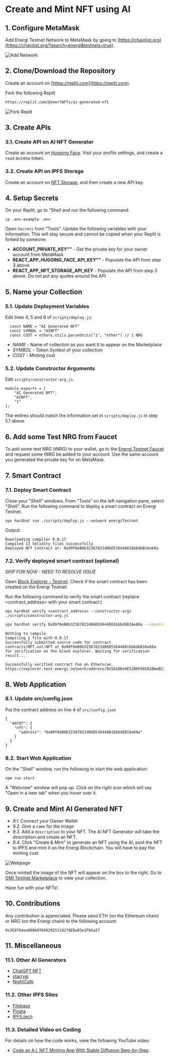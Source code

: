 # Create and Mint NFT using AI


## 1. Configure MetaMask

Add Energi Testnet Network to MetaMask by going to [https://chainlist.org](https://chainlist.org/?search=energi&testnets=true).

![Add Network](src/assets/img/chainlist-add-network.png)


## 2. Clone/Download the Repository

Create an account on [https://replit.com](https://replit.com).

Fork the following Replit

```bash
https://replit.com/@smartNFTs/ai-generated-nft
```

![Fork Replit](src/assets/img/replit-fork.png)


## 3. Create APIs

### 3.1. Create API on AI NFT Generator

Create an account on [Hugging Face](https://huggingface.co/). Visit your profile settings, and create a `read` access token.

### 3.2. Create API on IPFS Storage

Create an account on [NFT.Storage](https://nft.storage/), and then create a new API key.


## 4. Setup Secrets

On your Replit, go to "Shell and run the following command:

```
cp .env.example .env
```

Open `Secrets` from "Tools". Update the following variables with your information. This will stay secure and cannot be copied when your Replit is forked by someone.

- **ACCOUNT_PRIVATE_KEY""** - Get the private key for your owner account from MetaMask
- **REACT_APP_HUGGING_FACE_API_KEY""** - Populate the API from step 3 above
- **REACT_APP_NFT_STORAGE_API_KEY** - Populate the API from step 3 above. Do not put any quotes around the API


## 5. Name your Collection

### 5.1. Update Deployment Variables

Edit lines 4, 5 and 6 of `scripts/deploy.js`:

```
  const NAME = "AI Generated NFT"
  const SYMBOL = "AINFT"
  const COST = ethers.utils.parseUnits("1", "ether") // 1 NRG
```

- *NAME* - Name of collection as you want it to appear on the Marketplace
- *SYMBOL* - Token Symbol of your collection
- *COST* - Minting cost


### 5.2. Update Constructor Arguments

Edit `scripts/constructor-arg.js`. 

```
module.exports = [
    "AI Generated NFT", 
    "AINFT", 
    "1"
];
```

The entires should match the information set in `scripts/deploy.js` in step 5.1 above.


## 6. Add some Test NRG from Faucet

To add some test NRG (tNRG) to your wallet, go to the [Energi Testnet Faucet](https://faucet.energi.network/) and request some tNRG be added to your account. Use the same account you generated the private key for on MetaMask.


## 7. Smart Contract

### 7.1. Deploy Smart Contract

Close your "Shell" windows. From "Tools" on the left navigation pane, select "Shell". Run the following command to deploy a smart contract on Energi Testnet.

```
npx hardhat run ./scripts/deploy.js --network energiTestnet
```

Output:

```test title="Output"
Downloading compiler 0.8.17
Compiled 13 Solidity files successfully
Deployed NFT Contract at: 0x09f0eB0b32367821d06D53644081bbbdbB16e68a
```

### 7.2. Verify deployed smart contract (optional)

_SKIP FOR NOW - NEED TO RESOLVE ISSUE_

Open [Block Explorer - Testnet](https://explorer.test.energi.network/). Check if the smart contract has been created on the Energi Testnet. 

Run the following command to verify the smart contract (replace <contract_address> with your smart contract.)

```text
npx hardhat verify <contract_address> --constructor-args ./scripts/constructor-arg.js
```

```bash title="Verify Smart Contract"
npx hardhat verify 0x09f0eB0b32367821d06D53644081bbbdbB16e68a --constructor-args ./scripts/constructor-arg.js
```

```text title="Verify output"
Nothing to compile
Compiling 1 file with 0.8.17
Successfully submitted source code for contract
contracts/NFT.sol:NFT at 0x09f0eB0b32367821d06D53644081bbbdbB16e68a
for verification on the block explorer. Waiting for verification result...

Successfully verified contract Foo on Etherscan.
https://explorer.test.energi.network/address/0x5A106e0E52B0F60101BAeBC255c1E5d5D9fA0ABd/contracts
```


## 8. Web Application

### 8.1. Update src/config.json

Put the contract address on line 4 of `src/config.json`

```
{
  "49797": {
    "nft": {
      "address": "0x09f0eB0b32367821d06D53644081bbbdbB16e68a"
    }
  }
}
```

### 8.2. Start Web Application

On the "Shell" window, run the following to start the web application:

```
npm run start
```

A "Webview" window will pop up. Click on the right icon which will say "Open in a new tab" when you hover over it.


## 9. Create and Mint AI Generated NFT

- *9.1.* Connect your Owner Wallet
- *9.2.* Give a `name` for the image
- *9.3.* Add a `description` to your NFT. The AI NFT Generator will take the description and create an NFT. 
- *9.4.* Click "Create & Mint" to generate an NFT using the AI, post the NFT to IPFS and mint it on the Energi Blockchain. You will have to pay the minting cost. 

![Webpage](src/assets/img/webpage.png)

Once minted the image of the NFT will appear on the box to the right. Go to [GMI Testnet Marketplace](https://nrg.test.gonnamakeit.com) to view your collection.

Have fun with your NFTs!


## 10. Contributions

Any contribution is appreciated. Please send ETH (on the Ethereum chain) or NRG (on the Energi chain) to the following account:

```
0x3E9764ee008697849292511d278E8a05e1Fbba27
```


## 11. Miscellaneous

### 11.1. Other AI Generators

- [ChatGPT NFT](https://nft.chaingpt.org/)
- [starryai](https://starryai.com/create-nft-art-with-artificial-intelligence)
- [NightCafe](https://creator.nightcafe.studio/create-nft-art)

### 11.2. Other IPFS Sites

- [Filebase](https://filebase.com/)
- [Pinata](https://www.pinata.cloud/)
- [IPFS.tech](https://ipfs.tech/)

### 11.3. Detailed Video on Coding

For details on how the code works, view the following YouTube video:

- [Code an A.I. NFT Minting App With Stable Diffusion Step-by-Step](https://www.youtube.com/watch?v=myascjqPnFc).
